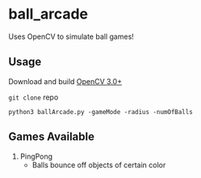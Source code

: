 # ball_arcade

Uses OpenCV to simulate ball games!
   
## Usage
Download and build [OpenCV 3.0+][1]

`git clone` repo

`python3 ballArcade.py -gameMode -radius -numOfBalls`

## Games Available
1. PingPong
   * Balls bounce off objects of certain color

[1]: http://opencv.org/downloads.html
